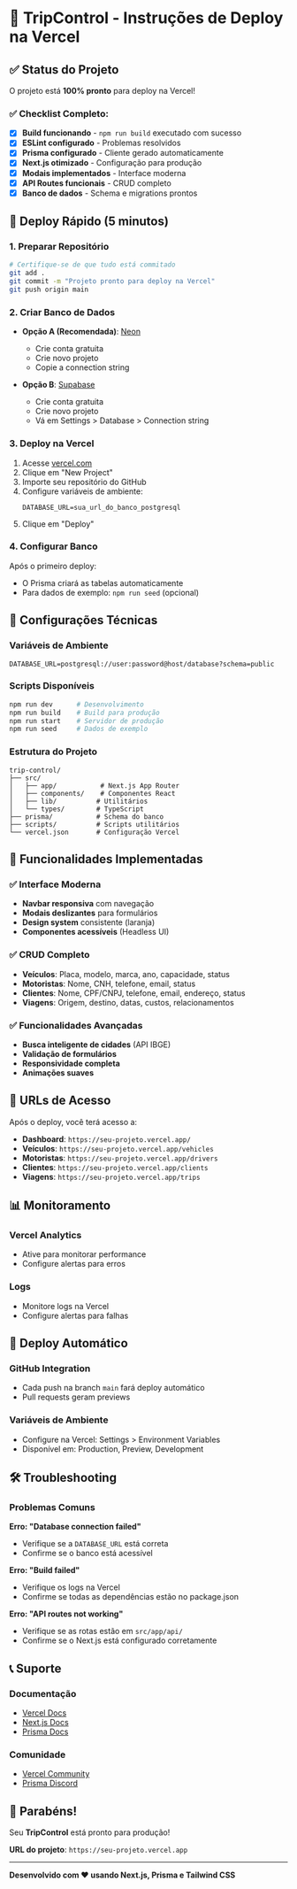 # 🚀 TripControl - Instruções de Deploy na Vercel

## ✅ Status do Projeto

O projeto está **100% pronto** para deploy na Vercel! 

### ✅ Checklist Completo:
- [x] **Build funcionando** - `npm run build` executado com sucesso
- [x] **ESLint configurado** - Problemas resolvidos
- [x] **Prisma configurado** - Cliente gerado automaticamente
- [x] **Next.js otimizado** - Configuração para produção
- [x] **Modais implementados** - Interface moderna
- [x] **API Routes funcionais** - CRUD completo
- [x] **Banco de dados** - Schema e migrations prontos

## 🎯 Deploy Rápido (5 minutos)

### 1. **Preparar Repositório**
```bash
# Certifique-se de que tudo está commitado
git add .
git commit -m "Projeto pronto para deploy na Vercel"
git push origin main
```

### 2. **Criar Banco de Dados**
- **Opção A (Recomendada)**: [Neon](https://neon.tech)
  - Crie conta gratuita
  - Crie novo projeto
  - Copie a connection string

- **Opção B**: [Supabase](https://supabase.com)
  - Crie conta gratuita
  - Crie novo projeto
  - Vá em Settings > Database > Connection string

### 3. **Deploy na Vercel**
1. Acesse [vercel.com](https://vercel.com)
2. Clique em "New Project"
3. Importe seu repositório do GitHub
4. Configure variáveis de ambiente:
   ```
   DATABASE_URL=sua_url_do_banco_postgresql
   ```
5. Clique em "Deploy"

### 4. **Configurar Banco**
Após o primeiro deploy:
- O Prisma criará as tabelas automaticamente
- Para dados de exemplo: `npm run seed` (opcional)

## 🔧 Configurações Técnicas

### Variáveis de Ambiente
```env
DATABASE_URL=postgresql://user:password@host/database?schema=public
```

### Scripts Disponíveis
```bash
npm run dev      # Desenvolvimento
npm run build    # Build para produção
npm run start    # Servidor de produção
npm run seed     # Dados de exemplo
```

### Estrutura do Projeto
```
trip-control/
├── src/
│   ├── app/           # Next.js App Router
│   ├── components/    # Componentes React
│   ├── lib/          # Utilitários
│   └── types/        # TypeScript
├── prisma/           # Schema do banco
├── scripts/          # Scripts utilitários
└── vercel.json       # Configuração Vercel
```

## 🎨 Funcionalidades Implementadas

### ✅ Interface Moderna
- **Navbar responsiva** com navegação
- **Modais deslizantes** para formulários
- **Design system** consistente (laranja)
- **Componentes acessíveis** (Headless UI)

### ✅ CRUD Completo
- **Veículos**: Placa, modelo, marca, ano, capacidade, status
- **Motoristas**: Nome, CNH, telefone, email, status
- **Clientes**: Nome, CPF/CNPJ, telefone, email, endereço, status
- **Viagens**: Origem, destino, datas, custos, relacionamentos

### ✅ Funcionalidades Avançadas
- **Busca inteligente de cidades** (API IBGE)
- **Validação de formulários**
- **Responsividade completa**
- **Animações suaves**

## 🚀 URLs de Acesso

Após o deploy, você terá acesso a:
- **Dashboard**: `https://seu-projeto.vercel.app/`
- **Veículos**: `https://seu-projeto.vercel.app/vehicles`
- **Motoristas**: `https://seu-projeto.vercel.app/drivers`
- **Clientes**: `https://seu-projeto.vercel.app/clients`
- **Viagens**: `https://seu-projeto.vercel.app/trips`

## 📊 Monitoramento

### Vercel Analytics
- Ative para monitorar performance
- Configure alertas para erros

### Logs
- Monitore logs na Vercel
- Configure alertas para falhas

## 🔄 Deploy Automático

### GitHub Integration
- Cada push na branch `main` fará deploy automático
- Pull requests geram previews

### Variáveis de Ambiente
- Configure na Vercel: Settings > Environment Variables
- Disponível em: Production, Preview, Development

## 🛠️ Troubleshooting

### Problemas Comuns

**Erro: "Database connection failed"**
- Verifique se a `DATABASE_URL` está correta
- Confirme se o banco está acessível

**Erro: "Build failed"**
- Verifique os logs na Vercel
- Confirme se todas as dependências estão no package.json

**Erro: "API routes not working"**
- Verifique se as rotas estão em `src/app/api/`
- Confirme se o Next.js está configurado corretamente

## 📞 Suporte

### Documentação
- [Vercel Docs](https://vercel.com/docs)
- [Next.js Docs](https://nextjs.org/docs)
- [Prisma Docs](https://www.prisma.io/docs)

### Comunidade
- [Vercel Community](https://github.com/vercel/vercel/discussions)
- [Prisma Discord](https://discord.gg/prisma)

## 🎉 Parabéns!

Seu **TripControl** está pronto para produção! 

**URL do projeto**: `https://seu-projeto.vercel.app`

---

**Desenvolvido com ❤️ usando Next.js, Prisma e Tailwind CSS**
